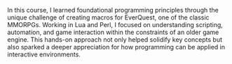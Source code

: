 In this course, I learned foundational programming principles through the unique challenge of creating macros for EverQuest, one of the classic MMORPGs. 
Working in Lua and Perl, I focused on understanding scripting, automation, and game interaction within the constraints of an older game engine. 
This hands-on approach not only helped solidify key concepts but also sparked a deeper appreciation for how programming can be applied in interactive environments.
